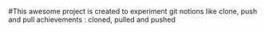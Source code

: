 #This awesome project is created to experiment git notions like clone, push and pull
achievements : cloned, pulled and pushed